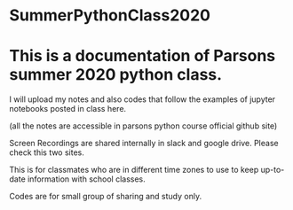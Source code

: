 # SummerPythonClass2020
# This is a documentation of Parsons summer 2020 python class.

I will upload my notes and also codes that follow the examples of jupyter notebooks posted in class here. 

(all the notes are accessible in parsons python course official github site)

Screen Recordings are shared internally in slack and google drive. Please check this two sites.

This is for classmates who are in different time zones to use to keep up-to-date information with school classes.

Codes are for small group of sharing and study only.

